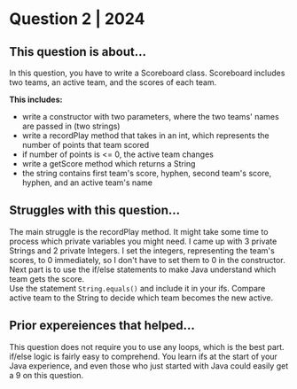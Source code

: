 # Question 2 | 2024 #

## This question is about... ##
In this question, you have to write a Scoreboard class. Scoreboard includes two teams, an active team, and the scores of each team.

**This includes:**
- write a constructor with two parameters, where the two teams' names are passed in (two strings)
- write a recordPlay method that takes in an int, which represents the number of points that team scored
- if number of points is <= 0, the active team changes
- write a getScore method which returns a String
- the string contains first team's score, hyphen, second team's score, hyphen, and an active team's name
## Struggles with this question... ##
The main struggle is the recordPlay method. It might take some time to process which private variables you might need. I came up with 3 private Strings and 2 private Integers. I set the integers, representing the team's scores, to 0 immediately, so I don't have to set them to 0 in the constructor. Next part is to use the if/else statements to make Java understand which team gets the score.\
Use the statement `String.equals()` and include it in your ifs. Compare active team to the String to decide which team becomes the new active.
## Prior expereiences that helped... ##
This question does not require you to use any loops, which is the best part. if/else logic is fairly easy to comprehend. You learn ifs at the start of your Java experience, and even those who just started with Java could easily get a 9 on this question.
